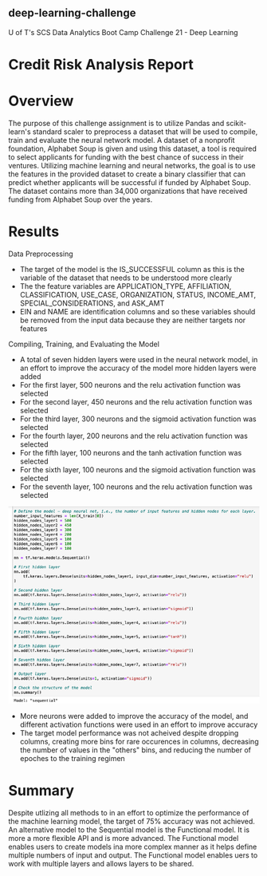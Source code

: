 ## deep-learning-challenge
U of T's SCS Data Analytics Boot Camp Challenge 21 - Deep Learning


# Credit Risk Analysis Report

# Overview
The purpose of this challenge assignment is to utilize Pandas and scikit-learn's standard scaler to preprocess a dataset that will be used to compile, train and evaluate the neural network model.  A dataset of a nonprofit foundation, Alphabet Soup is given and using this dataset, a tool is required to select applicants for funding with the best chance of success in their ventures.  Utilizing machine learning and neural networks, the goal is to use the features in the provided dataset to create a binary classifier that can predict whether applicants will be successful if funded by Alphabet Soup.  The dataset contains more than 34,000 organizations that have received funding from Alphabet Soup over the years. 

# Results
Data Preprocessing
* The target of the model is the IS_SUCCESSFUL column as this is the variable of the dataset that needs to be understood more clearly 
* The the feature variables are APPLICATION_TYPE, AFFILIATION, CLASSIFICATION, USE_CASE, ORGANIZATION, STATUS, INCOME_AMT, SPECIAL_CONSIDERATIONS, and ASK_AMT   
* EIN and NAME are identification columns and so these variables should be removed from the input data because they are neither targets nor features

Compiling, Training, and Evaluating the Model
* A total of seven hidden layers were used in the neural network model, in an effort to improve the accuracy of the model more hidden layers were added
* For the first layer, 500 neurons and the relu activation function was selected
* For the second layer, 450 neurons and the relu activation function was selected
* For the third layer, 300 neurons and the sigmoid activation function was selected
* For the fourth layer, 200 neurons and the relu activation function was selected
* For the fifth layer, 100 neurons and the tanh activation function was selected
* For the sixth layer, 100 neurons and the sigmoid activation function was selected
* For the seventh layer, 100 neurons and the relu activation function was selected

![alt text](Screenshot1.png)

* More neurons were added to improve the accuracy of the model, and different activation functions were used in an effort to improve accuracy
* The target model performance was not acheived despite dropping columns, creating more bins for rare occurences in columns, decreasing the number of values in the "others" bins, and reducing the number of epoches to the training regimen

# Summary
Despite utlizing all methods to in an effort to optimize the performance of the machine learning model, the target of 75% accuracy was not achieved.  An alternative model to the Sequential model is the Functional model.  It is more a more flexible API and is more advanced.  The Functional model enables users to create models ina more complex manner as it helps define multiple numbers of input and output.  The Functional model enables uers to work with multiple layers and allows layers to be shared.



